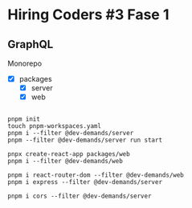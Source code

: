 # Hiring Coders #3 Fase 1
## GraphQL

<p>Monorepo</p>

- [x] packages
  - [x] server
  - [x] web

```

pnpm init
touch pnpm-workspaces.yaml
pnpm i --filter @dev-demands/server
pnpm --filter @dev-demands/server run start

pnpx create-react-app packages/web
pnpm i --filter @dev-demands/web

pnpm i react-router-dom --filter @dev-demands/web
pnpm i express --filter @dev-demands/server

pnpm i cors --filter @dev-demands/server
```